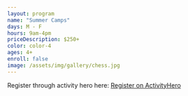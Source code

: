 ```yaml
---
layout: program
name: "Summer Camps"
days: M - F
hours: 9am-4pm
priceDescription: $250+
color: color-4
ages: 4+
enroll: false
image: /assets/img/gallery/chess.jpg
---
```


Register through activity hero here:
<a class="ah-widget" href="https://www.activityhero.com/biz/94419-mighty-kids-bothell-wa?aht_cam=schedule-widget&aht_src=62927" data-id="3518">Register on ActivityHero</a> <script src="//www.activityhero.com/widget.js?v=1579653307"></script> 
